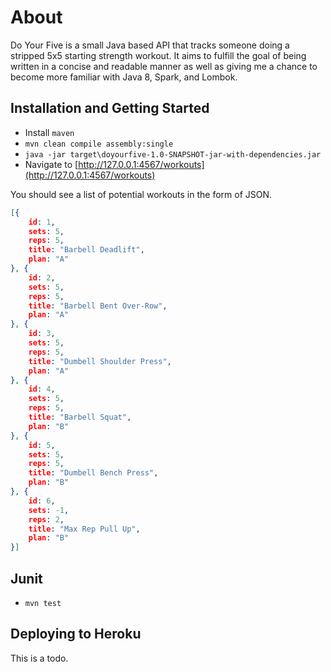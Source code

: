 # About

Do Your Five is a small Java based API that tracks someone doing a stripped 5x5 starting strength workout. It aims to fulfill the goal of being written in a concise and readable manner as well as giving me a chance to become more familiar with Java 8, Spark, and Lombok.

## Installation and Getting Started

* Install `maven`
* `mvn clean compile assembly:single`
* `java -jar target\doyourfive-1.0-SNAPSHOT-jar-with-dependencies.jar`
* Navigate to [http://127.0.0.1:4567/workouts](http://127.0.0.1:4567/workouts)

You should see a list of potential workouts in the form of JSON.

```json
[{
    id: 1,
    sets: 5,
    reps: 5,
    title: "Barbell Deadlift",
    plan: "A"
}, {
    id: 2,
    sets: 5,
    reps: 5,
    title: "Barbell Bent Over-Row",
    plan: "A"
}, {
    id: 3,
    sets: 5,
    reps: 5,
    title: "Dumbell Shoulder Press",
    plan: "A"
}, {
    id: 4,
    sets: 5,
    reps: 5,
    title: "Barbell Squat",
    plan: "B"
}, {
    id: 5,
    sets: 5,
    reps: 5,
    title: "Dumbell Bench Press",
    plan: "B"
}, {
    id: 6,
    sets: -1,
    reps: 2,
    title: "Max Rep Pull Up",
    plan: "B"
}]
```

## Junit
* `mvn test`

## Deploying to Heroku

This is a todo.
